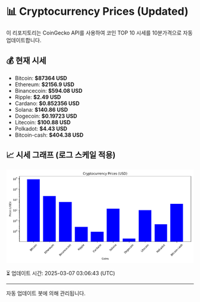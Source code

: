 
# 📊 Cryptocurrency Prices (Updated)

이 리포지토리는 CoinGecko API를 사용하여 코인 TOP 10 시세를 10분가격으로 자동 업데이트합니다.

## 💰 현재 시세
- Bitcoin: **$87364 USD**
- Ethereum: **$2156.9 USD**
- Binancecoin: **$594.08 USD**
- Ripple: **$2.49 USD**
- Cardano: **$0.852356 USD**
- Solana: **$140.86 USD**
- Dogecoin: **$0.19723 USD**
- Litecoin: **$100.88 USD**
- Polkadot: **$4.43 USD**
- Bitcoin-cash: **$404.38 USD**

## 📈 시세 그래프 (로그 스케일 적용)
![Crypto Prices](crypto_prices.png)

⏳ 업데이트 시간: 2025-03-07 03:06:43 (UTC)

---
자동 업데이트 봇에 의해 관리됩니다.
